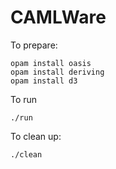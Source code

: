 # CAMLWare

To prepare:

```
opam install oasis 
opam install deriving
opam install d3
```

To run

```
./run
```

To clean up:

```
./clean
```
